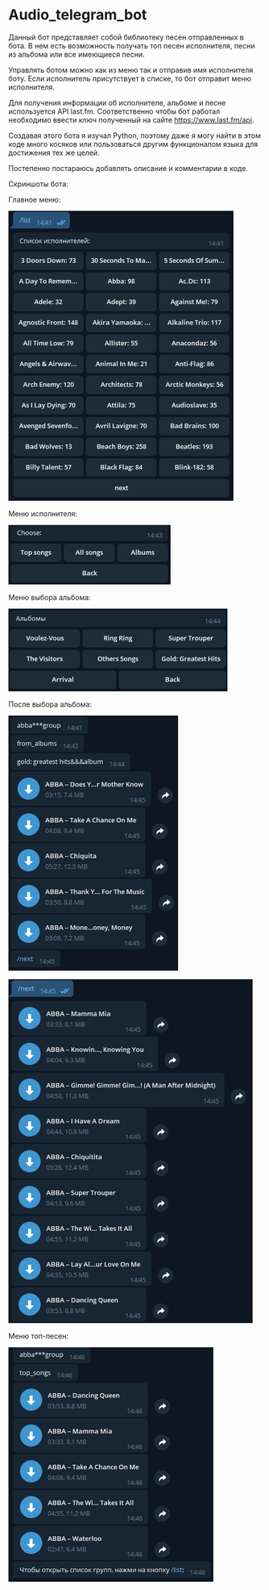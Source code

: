 # Audio_telegram_bot
Данный бот представляет собой библиотеку песен отправленных в бота. В нем есть возможность получать топ песен исполнителя, песни из альбома или все имеющиеся песни.

Управлять ботом можно как из меню так и отправив имя исполнителя боту. Если исполнитель присутствует в списке, то бот отправит меню исполнителя.

Для получения информации об исполнителе, альбоме и песне используется API last.fm. Соответственно чтобы бот работал необходимо ввести ключ полученный на сайте https://www.last.fm/api.

Создавая этого бота я изучал Python, поэтому даже я могу найти в этом коде много косяков или пользоваться другим функционалом языка для достижения тех же целей.

Постепенно постараюсь добавлять описание и комментарии в коде.

Скриншоты бота:

Главное меню:

![alt text](https://github.com/baddll/Audio_telegram_bot/blob/master/screenshorts/%D0%98%D1%81%D0%BF%D0%BE%D0%BB%D0%BD%D0%B8%D1%82%D0%B5%D0%BB%D0%B8.PNG)

Меню исполнителя:

![alt text](https://github.com/baddll/Audio_telegram_bot/blob/master/screenshorts/%D0%9C%D0%B5%D0%BD%D1%8E%20%D0%B8%D1%81%D0%BF%D0%BE%D0%BB%D0%BD%D0%B8%D1%82%D0%B5%D0%BB%D1%8F.PNG)

Меню выбора альбома:

![alt text](https://github.com/baddll/Audio_telegram_bot/blob/master/screenshorts/%D0%90%D0%BB%D1%8C%D0%B1%D0%BE%D0%BC%D1%8B%20%D0%B8%D1%81%D0%BF%D0%BE%D0%BB%D0%BD%D0%B8%D1%82%D0%B5%D0%BB%D1%8F.PNG)

После выбора альбома:

![alt text](https://github.com/baddll/Audio_telegram_bot/blob/master/screenshorts/%D0%9F%D0%B5%D1%81%D0%BD%D0%B8%20%D0%B8%D0%B7%20%D0%B0%D0%BB%D1%8C%D0%B1%D0%BE%D0%BC%D0%B0%201.PNG)

![alt text](https://github.com/baddll/Audio_telegram_bot/blob/master/screenshorts/%D0%9F%D0%B5%D1%81%D0%BD%D0%B8%20%D0%B8%D0%B7%20%D0%B0%D0%BB%D1%8C%D0%B1%D0%BE%D0%BC%D0%B0%202.PNG)

Меню топ-песен:

![alt text](https://github.com/baddll/Audio_telegram_bot/blob/master/screenshorts/%D0%A2%D0%BE%D0%BF.PNG?raw=true)
